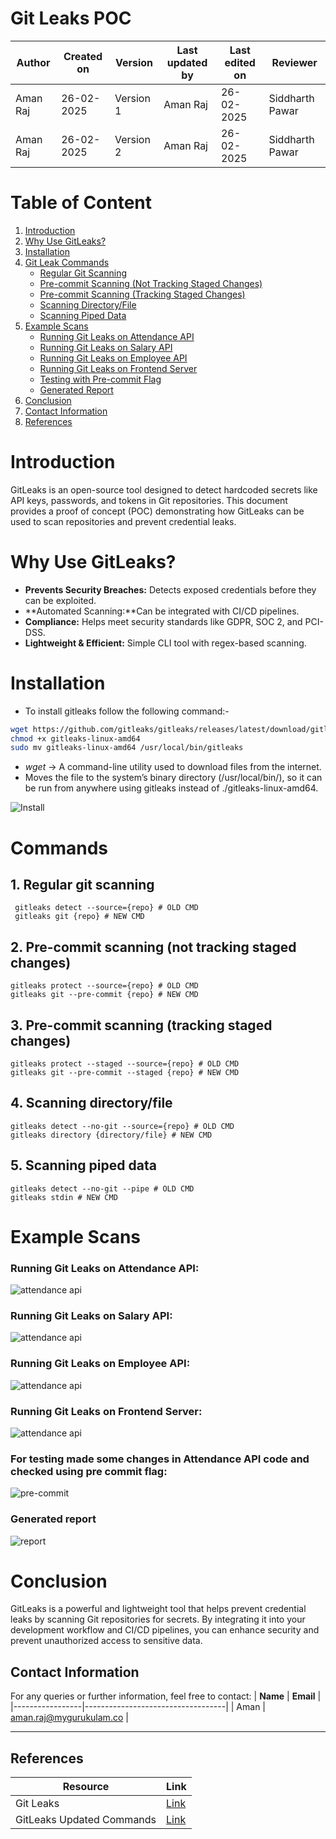 # Git Leaks POC

| **Author**            | **Created on** | **Version** | **Last updated by**       | **Last edited on** | **Reviewer** |     
|-----------------------|----------------|-------------|----------------------------|-------------------|-----------------------|
| Aman Raj      | 26-02-2025       | Version 1 | Aman Raj         | 26-02-2025       | Siddharth Pawar    |  
| Aman Raj      | 26-02-2025       | Version 2 | Aman Raj         | 26-02-2025       | Siddharth Pawar    |  

# Table of Content
1. [Introduction](#introduction)  
2. [Why Use GitLeaks?](#why-use-gitleaks)  
3. [Installation](#installation)  
4. [Git Leak Commands](#commands)  
   - [Regular Git Scanning](#1-regular-git-scanning)  
   - [Pre-commit Scanning (Not Tracking Staged Changes)](#2-pre-commit-scanning-not-tracking-staged-changes)  
   - [Pre-commit Scanning (Tracking Staged Changes)](#3-pre-commit-scanning-tracking-staged-changes)  
   - [Scanning Directory/File](#4-scanning-directoryfile)  
   - [Scanning Piped Data](#5-scanning-piped-data)  
5. [Example Scans](#example-scans)  
   - [Running Git Leaks on Attendance API](#running-git-leaks-on-attendance-api)  
   - [Running Git Leaks on Salary API](#running-git-leaks-on-salary-api)  
   - [Running Git Leaks on Employee API](#running-git-leaks-on-employee-api)  
   - [Running Git Leaks on Frontend Server](#running-git-leaks-on-frontend-server)  
   - [Testing with Pre-commit Flag](#for-testing-made-some-changes-in-attendance-api-code-and-checked-using-pre-commit-flag)  
   - [Generated Report](#generated-report)  
6. [Conclusion](#conclusion)  
7. [Contact Information](#contact-information)  
8. [References](#references)  


# Introduction
GitLeaks is an open-source tool designed to detect hardcoded secrets like API keys, passwords, and tokens in Git repositories. This document provides a proof of concept (POC) demonstrating how GitLeaks can be used to scan repositories and prevent credential leaks.

# Why Use GitLeaks?
- **Prevents Security Breaches:** Detects exposed credentials before they can be exploited.
- **Automated Scanning:**Can be integrated with CI/CD pipelines.
- **Compliance:** Helps meet security standards like GDPR, SOC 2, and PCI-DSS.
- **Lightweight & Efficient:** Simple CLI tool with regex-based scanning.

# Installation
- To install gitleaks follow the following command:-
```bash
wget https://github.com/gitleaks/gitleaks/releases/latest/download/gitleaks-linux-amd64
chmod +x gitleaks-linux-amd64
sudo mv gitleaks-linux-amd64 /usr/local/bin/gitleaks
```
- *wget* → A command-line utility used to download files from the internet.
- Moves the file to the system’s binary directory (/usr/local/bin/), so it can be run from anywhere using gitleaks instead of ./gitleaks-linux-amd64.

![Install](./assets/gitleaks_install.png)

# Commands

## 1. Regular git scanning
```
 gitleaks detect --source={repo} # OLD CMD
 gitleaks git {repo} # NEW CMD
```
## 2. Pre-commit scanning (not tracking staged changes)
```
gitleaks protect --source={repo} # OLD CMD
gitleaks git --pre-commit {repo} # NEW CMD
```
## 3. Pre-commit scanning (tracking staged changes)
```
gitleaks protect --staged --source={repo} # OLD CMD
gitleaks git --pre-commit --staged {repo} # NEW CMD
```
## 4. Scanning directory/file
```
gitleaks detect --no-git --source={repo} # OLD CMD
gitleaks directory {directory/file} # NEW CMD
```
## 5. Scanning piped data
```
gitleaks detect --no-git --pipe # OLD CMD
gitleaks stdin # NEW CMD
```


# Example Scans

### Running Git Leaks on Attendance API:
![attendance api](./assets/gitleaks_attendance.png)

### Running Git Leaks on Salary API:
![attendance api](./assets/gitleaks_salary.png)

### Running Git Leaks on Employee API:
![attendance api](./assets/git_leaks_employee.png)

### Running Git Leaks on Frontend Server:
![attendance api](./assets/gitleaks_frontend.png)

### For testing made some changes in Attendance API code and checked using pre commit flag:
![pre-commit](./assets/gitleaks_precommit.png)

### Generated report
![report](./assets/gitleaks-json.png)


# Conclusion
GitLeaks is a powerful and lightweight tool that helps prevent credential leaks by scanning Git repositories for secrets. By integrating it into your development workflow and CI/CD pipelines, you can enhance security and prevent unauthorized access to sensitive data.

##  Contact Information
For any queries or further information, feel free to contact:
| **Name**  | **Email**                       |
|-----------------|-----------------------------------|
| Aman | aman.raj@mygurukulam.co |

---
##  References
| **Resource** | **Link** |
|-------------|---------|
| Git Leaks | [Link](https://github.com/gitleaks/gitleaks) |
| GitLeaks Updated Commands | [Link](https://gist.github.com/zricethezav/b325bb93ebf41b9c0b0507acf12810d2) |
